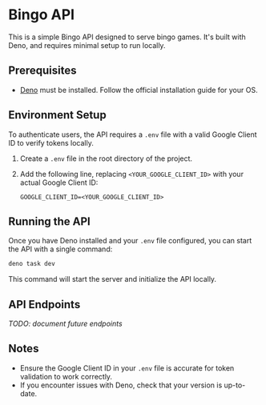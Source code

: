 # Bingo API

This is a simple Bingo API designed to serve bingo games. It's built with Deno, and requires minimal setup to run locally.

## Prerequisites

- [Deno](https://deno.land/) must be installed. Follow the official installation guide for your OS.
  
## Environment Setup

To authenticate users, the API requires a `.env` file with a valid Google Client ID to verify tokens locally.

1. Create a `.env` file in the root directory of the project.
2. Add the following line, replacing `<YOUR_GOOGLE_CLIENT_ID>` with your actual Google Client ID:

   ```env
   GOOGLE_CLIENT_ID=<YOUR_GOOGLE_CLIENT_ID>
   ```

## Running the API

Once you have Deno installed and your `.env` file configured, you can start the API with a single command:

```bash
deno task dev
```

This command will start the server and initialize the API locally.

## API Endpoints

*TODO: document future endpoints*

## Notes

- Ensure the Google Client ID in your `.env` file is accurate for token validation to work correctly.
- If you encounter issues with Deno, check that your version is up-to-date.
